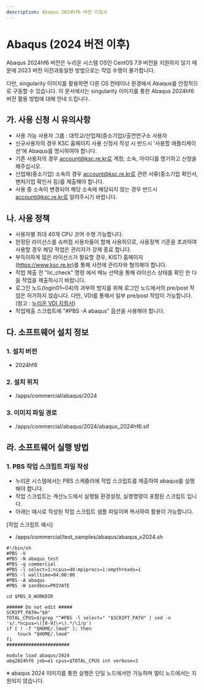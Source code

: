 ```yaml
---
description: Abaqus 2024hf6 버전 지침서
---
```


# Abaqus (2024 버전 이후)

Abaqus 2024hf6 버전은 누리온 시스템 OS인 CentOS 7.9 버전을 지원하지 않기 때문에 2023 버전 이전과동일한 방법으로는 작업 수행이 불가합니다.&#x20;

다만, singularity  이미지를 활용하면 다른 OS 컨테이너 환경에서 Abaqus를 안정적으로 구동할 수 있습니다. 이 문서에서는 singularity 이미지를 통한 Abaqus 2024hf6 버전 활용 방법에 대해 안내 드립니다.

## 가. 사용 신청 시 유의사항

* 사용 가능 사용자 그룹 : 대학교/산업체(중소기업)/출연연구소 사용자
* 신규사용자의 경우 KSC 홈페이지 사용 신청서 작성 시 반드시 '사용할 애플리케이션'에 Abaqus를 명시하여야 합니다.
* 기존 사용자의 경우 account@ksc.re.kr로 계정, 소속, 아이디를 명기하고 신청을 해주십시오.
* 산업체(중소기업) 소속의 경우 account@ksc.re.kr로 관련 서류(중소기업 확인서, 벤처기업 확인서 등)를 제출해야 합니다.
* 사용 중 소속이 변경되어 해당 소속에 해당되지 않는 경우 반드시 account@ksc.re.kr로 알려주시기 바랍니다.

## 나. 사용 정책

* 사용자별 최대 40개 CPU 코어 수행 가능합니다.
* 한정된 라이선스를 슈퍼컴 사용자들이 함께 사용하므로, 사용정책 기준을 초과하여 사용할 경우 해당 작업은 관리자가 강제 종료 합니다.
* 부득이하게 많은 라이선스가 필요할 경우, KISTI 홈페이지 (https://www.ksc.re.kr)를 통해 사전에 관리자와 협의해야 합니다.
* 작업 제출 전 "lic\_check" 명령 에서 메뉴 선택을 통해 라이선스 상태를 확인 한 다음 작업을 제출하시기 바랍니다.
* 로그인 노드(login01\~04)의 과부하 방지를 위해 로그인 노드에서의 pre/post 작업은 허가하지 않습니다. 다만, VDI를 통해서 일부 pre/post 작업이 가능합니다. (참고 : [누리온 VDI 지침서](https://docs-ksc.gitbook.io/nurion-user-guide/undefined-2/appendix-9-how-to-use-vdi))
* 작업제출 스크립트에 "#PBS -A abaqus" 옵션을 사용해야 합니다.

## 다. 소프트웨어 설치 정보

### 1. 설치 버전

* 2024hf6

### 2. 설치 위치

* /apps/commercial/abaqus/2024

### 3. 이미지 파일 경로

* /apps/commercial/abaqus/2024/abaqus\_2024hf6.sif

## 라. 소프트웨어 실행 방법

### 1. PBS 작업 스크립트 파일 작성

* 누리온 시스템에서는 PBS 스케쥴러에 작업 스크립트를 제출하여 abaqus를 실행해야 합니다.
* 작업 스크립트는 계산노드에서 실행될 환경설정, 실행명령이 포함된 스크립트 입니다.
* 아래는 예시로 작성된 작업 스크립트 샘플 파일이며 복사하여 활용이 가능합니다.

\[작업 스크립트 예시]

* /apps/commercial/test\_samples/abaqus/abaqus\_v2024.sh

```
#!/bin/sh
#PBS -V
#PBS -N abaqus_test
#PBS -q commercial
#PBS -l select=1:ncpus=40:mpiprocs=1:ompthreads=1
#PBS -l walltime=04:00:00
#PBS -A abaqus
#PBS -W sandbox=PRIVATE

cd $PBS_O_WORKDIR

###### Do not edit #####
SCRIPT_PATH="$0"
TOTAL_CPUS=$(grep "^#PBS -l select=" "$SCRIPT_PATH" | sed -n 's/.*ncpus=\([0-9]\+\).*/\1/p')
if [ ! -f "$HOME/.lmod" ]; then
    touch "$HOME/.lmod"
fi
#######################

module load abaqus/2024
abq2024hf6 job=e1 cpus=$TOTAL_CPUS int verbose=3
```

※ abaqus 2024 이미지를 통한 실행은 단일 노드에서만 가능하며 멀티 노드에서는 지원되지 않습니다.

